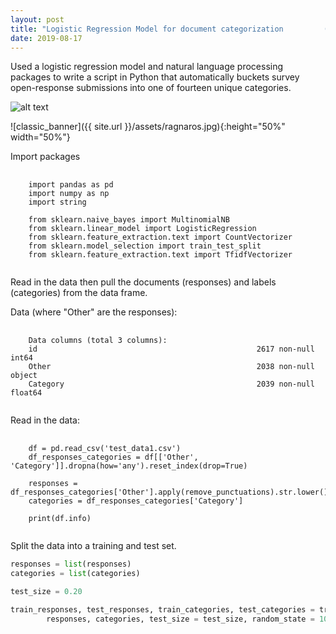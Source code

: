 ```yaml
---
layout: post
title: "Logistic Regression Model for document categorization         (Python, Natural Language Processing)"
date: 2019-08-17
---
```

Used a logistic regression model and natural language processing packages to write a script in Python that automatically buckets
survey open-response submissions into one of fourteen unique categories.

![alt text](https://placekitten.com/300/300 "Text Title")

![classic_banner]({{ site.url }}/assets/ragnaros.jpg){:height="50%" width="50%"}

Import packages

<pre>
  <code>
    import pandas as pd
    import numpy as np
    import string

    from sklearn.naive_bayes import MultinomialNB
    from sklearn.linear_model import LogisticRegression
    from sklearn.feature_extraction.text import CountVectorizer
    from sklearn.model_selection import train_test_split
    from sklearn.feature_extraction.text import TfidfVectorizer
  </code>
</pre>


Read in the data then pull the documents (responses) and labels (categories)
from the data frame.

Data (where "Other" are the responses):

<pre>
  <code>
    Data columns (total 3 columns):
    id                                                 2617 non-null int64
    Other                                              2038 non-null object
    Category                                           2039 non-null float64
  </code>
</pre>

Read in the data:

<pre>
  <code>
    df = pd.read_csv('test_data1.csv')
    df_responses_categories = df[['Other', 'Category']].dropna(how='any').reset_index(drop=True)

    responses = df_responses_categories['Other'].apply(remove_punctuations).str.lower()
    categories = df_responses_categories['Category']

    print(df.info)
  </code>
</pre>

Split the data into a training and test set.

```python
responses = list(responses)
categories = list(categories)

test_size = 0.20

train_responses, test_responses, train_categories, test_categories = train_test_split(
        responses, categories, test_size = test_size, random_state = 102)
```
